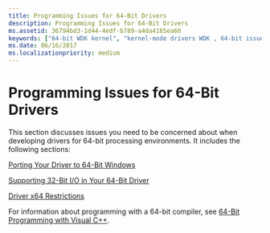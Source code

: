```yaml
---
title: Programming Issues for 64-Bit Drivers
description: Programming Issues for 64-Bit Drivers
ms.assetid: 36794bd3-1d44-4edf-b789-a4da4165ea60
keywords: ["64-bit WDK kernel", "kernel-mode drivers WDK , 64-bit issues", "Win32 applications WDK 64-bit", "user-mode applications WDK 64-bit"]
ms.date: 06/16/2017
ms.localizationpriority: medium
---
```


# Programming Issues for 64-Bit Drivers





This section discusses issues you need to be concerned about when developing drivers for 64-bit processing environments. It includes the following sections:

[Porting Your Driver to 64-Bit Windows](porting-your-driver-to-64-bit-windows.md)

[Supporting 32-Bit I/O in Your 64-Bit Driver](supporting-32-bit-i-o-in-your-64-bit-driver.md)

[Driver x64 Restrictions](driver-x64-restrictions.md)

For information about programming with a 64-bit compiler, see [64-Bit Programming with Visual C++](https://go.microsoft.com/fwlink/p/?linkid=165521).

 

 




